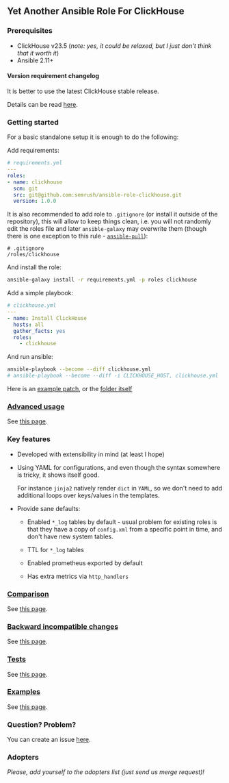 ## Yet Another Ansible Role For ClickHouse

### Prerequisites

- ClickHouse v23.5 (*note: yes, it could be relaxed, but I just don't think that it worth it*)
- Ansible 2.11+

#### Version requirement changelog

It is better to use the latest ClickHouse stable release.

Details can be read [here](Documentation/ClickHouse_Changelog.md).

### Getting started

For a basic standalone setup it is enough to do the following:

Add requirements:

```yaml
# requirements.yml
---
roles:
- name: clickhouse
  scm: git
  src: git@github.com:semrush/ansible-role-clickhouse.git
  version: 1.0.0
```

It is also recommended to add role to `.gitignore` (or install it outside of
the repository), this will allow to keep things clean, i.e. you will not
randomly edit the roles file and later `ansible-galaxy` may overwrite them
(though there is one exception to this rule -
[`ansible-pull`](https://github.com/ansible/ansible/issues/76535#issuecomment-1300762202)):

```
# .gitignore
/roles/clickhouse
```

And install the role:

```sh
ansible-galaxy install -r requirements.yml -p roles clickhouse
```

Add a simple playbook:

```yaml
# clickhouse.yml
---
- name: Install ClickHouse
  hosts: all
  gather_facts: yes
  roles:
    - clickhouse
```

And run ansible:

```sh
ansible-playbook --become --diff clickhouse.yml
# ansible-playbook --become --diff -i CLICKHOUSE_HOST, clickhouse.yml
```

Here is an [example patch](12bbe612e66ce2dc489a1a2acb2713ac0ccefadb),
or the [folder itself](example)

### [Advanced usage](Documentation/Advanced_Configuration.md)

See [this page](Documentation/Advanced_Configuration.md).

### Key features

- Developed with extensibility in mind (at least I hope)

- Using YAML for configurations, and even though the syntax somewhere is
  tricky, it shows itself good.

  For instance `jinja2` natively render `dict` in `YAML`, so we don't need to
  add additional loops over keys/values in the templates.

- Provide sane defaults:

  - Enabled `*_log` tables by default - usual problem for existing roles is
    that they have a copy of `config.xml` from a specific point in time, and
    don't have new system tables.

  - TTL for `*_log` tables

  - Enabled prometheus exported by default

  - Has extra metrics via `http_handlers`

### [Comparison](Documentation/Comparison.md)

See [this page](Documentation/Comparison.md).

### [Backward incompatible changes](Documentation/Backward_Incompatible_Changes.md)

See [this page](Documentation/Backward_Incompatible_Changes.md).

### [Tests](Documentation/Tests.md)

See [this page](Documentation/Tests.md).

### [Examples](example#test)

See [this page](example#test).

### Question? Problem?

You can create an issue [here](https://github.com/semrush/ansible-role-clickhouse/issues).

### Adopters

*Please, add yourself to the adopters list (just send us merge request)!*
